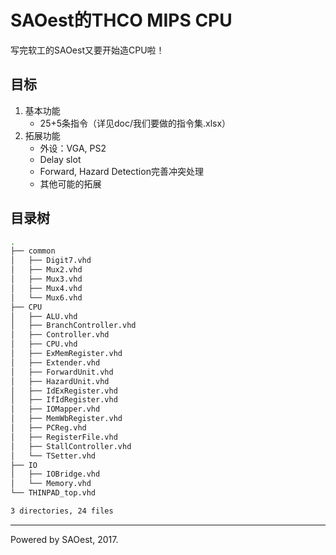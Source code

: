 # SAOest的THCO MIPS CPU

写完软工的SAOest又要开始造CPU啦！

## 目标

1. 基本功能
    - 25+5条指令（详见doc/我们要做的指令集.xlsx）
2. 拓展功能
    - 外设：VGA, PS2
    - Delay slot
    - Forward, Hazard Detection完善冲突处理
    - 其他可能的拓展

## 目录树

```bash
.
├── common
│   ├── Digit7.vhd
│   ├── Mux2.vhd
│   ├── Mux3.vhd
│   ├── Mux4.vhd
│   └── Mux6.vhd
├── CPU
│   ├── ALU.vhd
│   ├── BranchController.vhd
│   ├── Controller.vhd
│   ├── CPU.vhd
│   ├── ExMemRegister.vhd
│   ├── Extender.vhd
│   ├── ForwardUnit.vhd
│   ├── HazardUnit.vhd
│   ├── IdExRegister.vhd
│   ├── IfIdRegister.vhd
│   ├── IOMapper.vhd
│   ├── MemWbRegister.vhd
│   ├── PCReg.vhd
│   ├── RegisterFile.vhd
│   ├── StallController.vhd
│   └── TSetter.vhd
├── IO
│   ├── IOBridge.vhd
│   └── Memory.vhd
└── THINPAD_top.vhd

3 directories, 24 files
```

***

Powered by SAOest, 2017.
